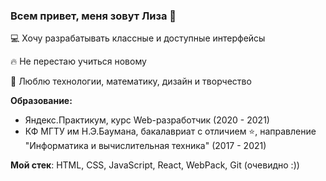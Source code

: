 ### Всем привет, меня зовут Лиза 👋

💻 Хочу разрабатывать классные и доступные интерфейсы

🔥 Не перестаю учиться новому

💛 Люблю технологии, математику, дизайн и творчество

**Образование:**
* Яндекс.Практикум, курс Web-разработчик (2020 - 2021)
* КФ МГТУ им Н.Э.Баумана, бакалавриат с отличием ⭐️, направление "Информатика и вычислительная техника" (2017 - 2021)

**Мой стек**: HTML, CSS, JavaScript, React, WebPack, Git (очевидно :))
